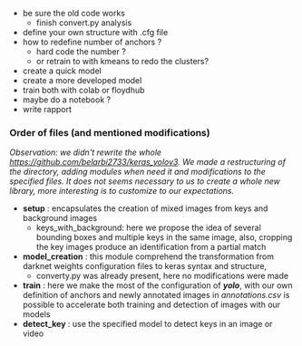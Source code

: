 * be sure the old code works
    * finish convert.py analysis
* define your own structure with .cfg file
* how to redefine number of anchors ?
    * hard code the number ?
    * or retrain to with kmeans to redo the clusters?
* create a quick model
* create a more developed model
* train both with colab or floydhub
* maybe do a notebook ?
* write rapport 



### Order of files (and mentioned modifications)
_Observation: we didn't rewrite the whole https://github.com/belarbi2733/keras_yolov3. We made a restructuring of the 
directory, adding modules when need it and modifications to the specified files. It does not seems necessary to us to 
create a whole new library, more interesting is to customize to our expectations._

* **setup** : encapsulates the creation of mixed images from keys and  background images
    * keys_with_background: here we propose the idea of several bounding boxes and multiple keys in the same image, 
      also, cropping the key images produce an identification from a partial match
* **model_creation** : this module comprehend the transformation from darknet weights configuration files to keras 
  syntax and structure,
    * converty.py was already present, here no modifications were made
* **train** : here we make the most of the configuration of _**yolo**_, with our own definition of anchors and newly 
  annotated images in _annotations.csv_ is possible to accelerate both training and detection of images with our models
* **detect_key** : use the specified model to detect keys in an image or video